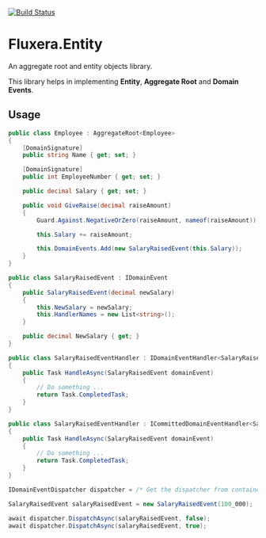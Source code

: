 [![Build Status](https://dev.azure.com/fluxera/Foundation/_apis/build/status/GitHub/fluxera.Fluxera.Entity?branchName=main)](https://dev.azure.com/fluxera/Foundation/_build/latest?definitionId=64&branchName=main)

# Fluxera.Entity
An aggregate root and entity objects library.

This library helps in implementing **Entity**, **Aggregate Root**  and **Domain Events**.

## Usage

```C#
public class Employee : AggregateRoot<Employee>
{
	[DomainSignature]
	public string Name { get; set; }

	[DomainSignature]
	public int EmployeeNumber { get; set; }

	public decimal Salary { get; set; }

	public void GiveRaise(decimal raiseAmount)
	{
		Guard.Against.NegativeOrZero(raiseAmount, nameof(raiseAmount));

		this.Salary += raiseAmount;

		this.DomainEvents.Add(new SalaryRaisedEvent(this.Salary));
	}
}
```

```C#
public class SalaryRaisedEvent : IDomainEvent
{
	public SalaryRaisedEvent(decimal newSalary)
	{
		this.NewSalary = newSalary;
		this.HandlerNames = new List<string>();
	}

	public decimal NewSalary { get; }
}
```

```C#
public class SalaryRaisedEventHandler : IDomainEventHandler<SalaryRaisedEvent>
{
	public Task HandleAsync(SalaryRaisedEvent domainEvent)
	{
		// Do something ...
		return Task.CompletedTask;
	}
}
```

```C#
public class SalaryRaisedEventHandler : ICommittedDomainEventHandler<SalaryRaisedEvent>
{
	public Task HandleAsync(SalaryRaisedEvent domainEvent)
	{
		// Do something ...
		return Task.CompletedTask;
	}
}
```

```C#
IDomainEventDispatcher dispatcher = /* Get the dispatcher from container... */;

SalaryRaisedEvent salaryRaisedEvent = new SalaryRaisedEvent(100_000);

await dispatcher.DispatchAsync(salaryRaisedEvent, false);
await dispatcher.DispatchAsync(salaryRaisedEvent, true);
```
